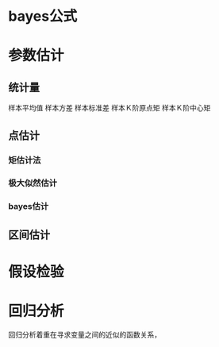 
# bayes公式

# 参数估计
## 统计量
样本平均值
样本方差
样本标准差
样本Ｋ阶原点矩
样本Ｋ阶中心矩
## 点估计
### 矩估计法
### 极大似然估计
### bayes估计
## 区间估计
# 假设检验

# 回归分析
回归分析着重在寻求变量之间的近似的函数关系，



